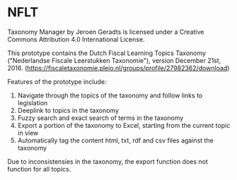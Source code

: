 # NFLT
Taxonomy Manager by Jeroen Geradts is licensed under a Creative Commons Attribution 4.0 International License.

This prototype contains the Dutch Fiscal Learning Topics Taxonomy ("Nederlandse Fiscale Leerstukken Taxonomie"), version December 21st, 2016. (https://fiscaletaxonomie.pleio.nl/groups/profile/27982362/download)

Features of the prototype include:

1. Navigate through the topics of the taxonomy and follow links to legislation
2. Deeplink to topics in the taxonomy
3. Fuzzy search and exact search of terms in the taxonomy
4. Export a portion of the taxonomy to Excel, starting from the current topic in view
5. Automatically tag the content html, txt, rdf and csv files against the taxonomy

Due to inconsistensies in the taxonomy, the export function does not function for all topics.
